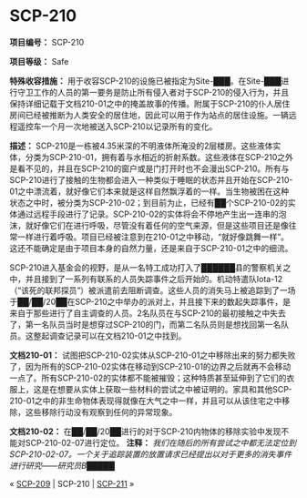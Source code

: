 # SCP-210
                        


**项目编号：** SCP-210

**项目等级：** Safe

**特殊收容措施：** 用于收容SCP-210的设施已被指定为Site-███。在Site-███进行守卫工作的人员的第一要务是防止所有侵入者对于SCP-210的侵入行为，并且保持详细记载于文档210-01之中的掩盖故事的传播。附属于SCP-210的仆人居住房间已经被推断为人类安全的居住地，因此可以用于作为站点的居住设施。一辆远程遥控车一个月一次地被送入SCP-210以记录所有的变化。

**描述：** SCP-210是一栋被4.35米深的不明液体所淹没的2层楼房。这些液体实体，分类为SCP-210-01，拥有着与水相近的折射系数。这些液体在SCP-210之外是看不见的，并且在SCP-210的窗户或是门打开时也不会漫出SCP-210。所有与SCP-210进行了接触的生物都会进入一种类似于睡眠的状态并且开始在SCP-210-01之中漂流着，就好像它们本来就是这样自然飘浮着的一样。当生物被困在这种状态之中时，被分类为SCP-210-02；到目前为止，已经有██个SCP-210-02的实体通过远程手段进行了记录。SCP-210-02的实体将会不停地产生出一连串的泡沫，就好像它们在进行呼吸，尽管没有着任何的空气来源，但是这些项目还是像往常一样进行着呼吸。项目已经被注意到在210-01之中移动，“就好像跳舞一样”。这还不能确定是由于项目本身的自然力量，还是来自于SCP-210-01之中的细流。

SCP-210进入基金会的视野，是从一名特工成功打入了██████县的警察机关之中，并且接到了一系列有联系的人员失踪事件之后开始的。机动特遣队Iota-12（“该死的联邦探员”）被派遣前去阻断调查。这些人员的消失马上被追踪到了一场于██/██/20██在SCP-210之中举办的派对上，并且接下来的数起失踪事件，是来自于那些进行了自主调查的人员。2名队员在与SCP-210的最初接触之中失去了，第一名队员当时是想穿过SCP-210的门，而第二名队员则是想找回第一名队员。这整起调查记录可以在文档210-01之中找到。

**文档210-01：** 试图把SCP-210-02实体从SCP-210-01之中移除出来的努力都失败了，因为所有的SCP-210-02实体在移动到SCP-210-01的边界之后就再不会移动一点了。所有SCP-210-02的实体都不能被摧毁；这种特质甚至延伸到了它们的衣服上，这是在想要从实体上获取一些材料的尝试之中被证明的。家具和其他SCP-210-01之中的非生命物体表现得就像在大气之中一样，并且可以从该住宅之中移除，这些移除行动没有观察到任何的异常现象。

**文档210-02：** 在██/██/20██进行的对于SCP-210内物体的移除实验中发现不能对SCP-210-02-07进行定位。
**注释：** *我们在随后的所有尝试之中都无法定位到SCP-210-02-07。一个关于追踪装置的放置请求已经提出以对于更多的消失事件进行研究——研究员B█████* 



« [SCP-209](/scp-209) | SCP-210 | [SCP-211](/scp-211) »





                    